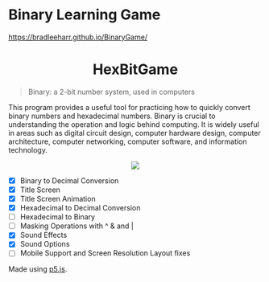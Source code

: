 # Binary Learning Game
https://bradleeharr.github.io/BinaryGame/
  <h1 align="center"> HexBitGame </h1>
  
  >Binary: a 2-bit number system, used in computers

This program provides a useful tool for practicing how to quickly convert binary numbers and hexadecimal numbers.
Binary is crucial to understanding the operation and logic behind computing. It is widely useful in areas such as digital circuit design, computer hardware design, computer architecture, computer networking, computer software, and information technology. 




<p align="center"> 

  <img src="https://github.com/bradleeharr/blg/assets/56418392/1656bd4a-a7fa-47b7-8cdb-5f669ebc7b33">

</p>

- [x] Binary to Decimal Conversion
- [x] Title Screen
- [x] Title Screen Animation
- [x] Hexadecimal to Decimal Conversion
- [ ] Hexadecimal to Binary
- [ ] Masking Operations with ^ & and |
- [x] Sound Effects
- [x] Sound Options
- [ ] Mobile Support and Screen Resolution Layout fixes

Made using [p5.js](https://p5js.org/).
